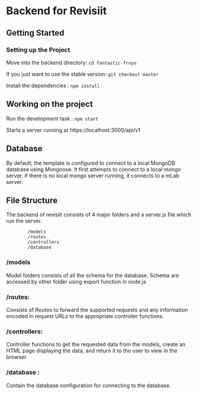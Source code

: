 # Backend for Revisiit

## Getting Started

### Setting up the Project
Move into the backend directory: `cd fantastic-froyo`

If you just want to use the stable version: `git checkout master`

Install the dependencies : `npm install`

## Working on the project 
  Run the development task : `npm start`

  Starts a server running at https://localhost:3000/api/v1
  
## Database 
By default, the template is configured to connect to a local MongoDB database using Mongoose. It first attempts to connect to a local mongo server, if there is no local mongo server running, it connects to a mLab server. 

## File Structure 
The backend of revisiit consists of 4 major folders and a server.js file which run the server.
```
        /models
        /routes
        /controllers
        /database
```
        
### /models
Model folders consists of all the schema for the database, Schema are accessed by other folder using export function in node.js
 
### /routes:
Consists of Routes to forward the supported requests and any information encoded in request URLs to the appropriate controller functions.
 
### /controllers:
Controller functions to get the requested data from the models, create an HTML page displaying the data, and return it to the user to view in the browser. 
      
### /database :
Contain the database configuration for connecting to the database.
 
